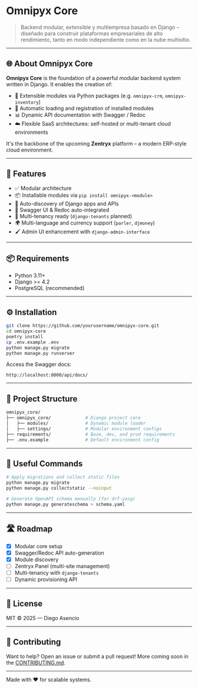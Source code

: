 # Omnipyx Core

> Backend modular, extensible y multiempresa basado en Django – diseñado para construir plataformas empresariales de alto rendimiento, tanto en modo independiente como en la nube multisitio.

---

## 🌐 About Omnipyx Core

**Omnipyx Core** is the foundation of a powerful modular backend system written in Django. It enables the creation of:

- 🧩 Extensible modules via Python packages (e.g. `omnipyx-crm`, `omnipyx-inventory`)
- 🔁 Automatic loading and registration of installed modules
- 📊 Dynamic API documentation with Swagger / Redoc
- ☁️ Flexible SaaS architectures: self-hosted or multi-tenant cloud environments

It's the backbone of the upcoming **Zentryx** platform – a modern ERP-style cloud environment.

---

## 🚀 Features

- ✅ Modular architecture
- 📦 Installable modules via `pip install omnipyx-<module>`
- 🔧 Auto-discovery of Django apps and APIs
- 🧠 Swagger UI & Redoc auto-integrated
- 🏢 Multi-tenancy ready (`django-tenants` planned)
- 🌍 Multi-language and currency support (`parler`, `djmoney`)
- 🖌️ Admin UI enhancement with `django-admin-interface`

---

## 📦 Requirements

- Python 3.11+
- Django >= 4.2
- PostgreSQL (recommended)

---

## ⚙️ Installation

```bash
git clone https://github.com/yourusername/omnipyx-core.git
cd omnipyx-core
poetry install
cp .env.example .env
python manage.py migrate
python manage.py runserver
```

Access the Swagger docs:
```
http://localhost:8000/api/docs/
```

---

## 📁 Project Structure

```bash
omnipyx_core/
├── omnipyx_core/             # Django project core
│   ├── modules/              # Dynamic module loader
│   ├── settings/             # Modular environment configs
├── requirements/             # Base, dev, and prod requirements
├── .env.example              # Default environment config
```

---

## 🔗 Useful Commands

```bash
# Apply migrations and collect static files
python manage.py migrate
python manage.py collectstatic --noinput

# Generate OpenAPI schema manually (for drf-yasg)
python manage.py generateschema > schema.yaml
```

---

## 🛣️ Roadmap

- [x] Modular core setup
- [x] Swagger/Redoc API auto-generation
- [x] Module discovery
- [ ] Zentryx Panel (multi-site management)
- [ ] Multi-tenancy with `django-tenants`
- [ ] Dynamic provisioning API

---

## 📄 License

MIT © 2025 — Diego Asencio

---

## 🙌 Contributing

Want to help? Open an issue or submit a pull request! More coming soon in the [CONTRIBUTING.md](CONTRIBUTING.md).

---

Made with ❤️ for scalable systems.